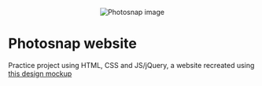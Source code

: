 <p align="center"><img src="https://i.imgur.com/J1TU8ae.jpg" alt="Photosnap image"></p>

# Photosnap website

Practice project using HTML, CSS and JS/jQuery, a website recreated using [this design mockup](https://www.figma.com/file/hPcXk9PHe6IzzMNZR9vpzr/photosnap-multi-page-website?node-id=0%3A1)
